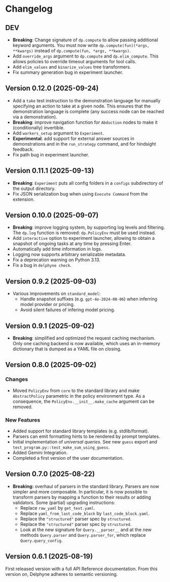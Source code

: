 # Changelog

## DEV

- **Breaking**: Change signature of `dp.compute` to allow passing additional keyword arguments. You must now write `dp.compute(fun)(*args, **kwargs)` instead of `dp.compute(fun, *args, **kwargs)`.
- Add `override_args` argument to `dp.compute` and `dp.elim_compute`. This allows policies to override timeout arguments for tool calls.
- Add `elim_values` and `binarize_values` tree transformers.
- Fix summary generation bug in experiment launcher.

## Version 0.12.0 (2025-09-24)

- Add a `take` test instruction to the demonstration language for manually specifying an action to take at a given node. This ensures that the demonstration language is complete (any success node can be reached via a demonstration).
- **Breaking**: improve navigation function for `Abduction` nodes to make it (conditionally) invertible.
- Add `workers_setup` argument to `Experiment`.
- **Experimental**: add support for external answer sources in demonstrations and in the `run_strategy` command, and for hindsight feedback.
- Fix path bug in experiment launcher.

## Version 0.11.1 (2025-09-13)

- **Breaking**: `Experiment` puts all config folders in a `configs` subdirectory of the output directory.
- Fix JSON serialization bug when using `Execute Command` from the extension.

## Version 0.10.0 (2025-09-07)

- **Breaking**: improve logging system, by supporting log levels and filtering. The `dp.log` function is removed: `dp.PolicyEnv` must be used instead.
- Add `interactive` option to experiment launcher, allowing to obtain a snapshot of ongoing tasks at any time by pressing Enter.
- Automatically add time information in logs.
- Logging now supports arbitrary serializable metadata.
- Fix a deprecation warning on Python 3.13.
- Fix a bug in `delphyne check`.

## Version 0.9.2 (2025-09-03)

- Various improvements on `standard_model`:
  - Handle snapshot suffixes (e.g. `gpt-4o-2024-08-06`) when inferring model provider or pricing.
  - Avoid silent failures of infering model pricing.

## Version 0.9.1 (2025-09-02)

- **Breaking**: simplified and optimized the request caching mechanism. Only one caching backend is now available, which uses an in-memory dictionary that is dumped as a YAML file on closing.

## Version 0.8.0 (2025-09-02)

### Changes

- Moved `PolicyEnv` from `core` to the standard library and make `AbstractPolicy` parametric in the policy environment type. As a consequence, the `PolicyEnv.__init__.make_cache` argument can be removed.

### New Features

- Added support for standard library templates (e.g. stdlib/format).
- Parsers can emit formatting hints to be rendered by prompt templates.
- Initial implementation of _universal queries_. See new `guess` export and `test_program.py::test_make_sum_using_guess`.
- Added Gemini Integration.
- Completed a first version of the user documentation.

## Version 0.7.0 (2025-08-22)

- **Breaking:** overhaul of parsers in the standard library. Parsers are now simpler and more composable. In particular, it is now possible to transform parsers by mapping a function to their results or adding validators. Some (partial) upgrading instructions:
  - Replace `raw_yaml` by `get_text.yaml`.
  - Replace `yaml_from_last_code_block` by `last_code_block.yaml`.
  - Replace the `"structured"` parser spec by `structured`.
  - Replace the `"structured"` parser spec by `structured`.
  - Look at the new signature for `Query.__parser__` and at the new methods `Query.parser` and `Query.parser_for`, which replace `Query.query_config`.

## Version 0.6.1 (2025-08-19)

First released version with a full API Reference documentation. From this version on, Delphyne adheres to semantic versioning.